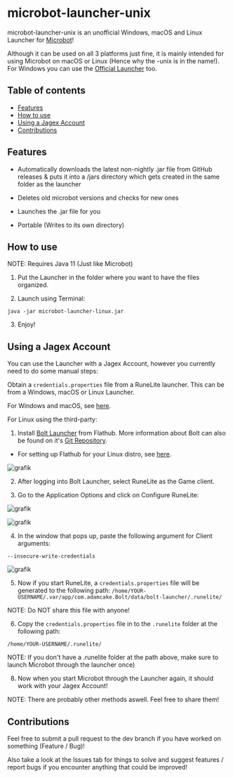 # microbot-launcher-unix

microbot-launcher-unix is an unofficial Windows, macOS and Linux Launcher for [Microbot](https://github.com/chsami/microbot)!

Although it can be used on all 3 platforms just fine, it is mainly intended for using Microbot on macOS or Linux (Hence why the -unix is in the name!). For Windows you can use the [Official Launcher](https://themicrobot.com/) too.

## Table of contents
- [Features](#features)
- [How to use](#how-to-use)
- [Using a Jagex Account](#using-a-jagex-account)
- [Contributions](#contributions)

## Features
- Automatically downloads the latest non-nightly .jar file from GitHub releases & puts it into a /jars directory which gets created in the same folder as the launcher

- Deletes old microbot versions and checks for new ones
  
- Launches the .jar file for you

- Portable (Writes to its own directory)

## How to use
NOTE: Requires Java 11 (Just like Microbot)

1. Put the Launcher in the folder where you want to have the files organized.
   
2. Launch using Terminal:
```
java -jar microbot-launcher-linux.jar
```

3. Enjoy!

## Using a Jagex Account
You can use the Launcher with a Jagex Account, however you currently need to do some manual steps:

Obtain a `credentials.properties` file from a RuneLite launcher. This can be from a Windows, macOS or Linux Launcher. 

For Windows and macOS, see [here](https://github.com/runelite/runelite/wiki/Using-Jagex-Accounts).

For Linux using the third-party:

1. Install [Bolt Launcher](https://flathub.org/apps/com.adamcake.Bolt) from Flathub. More information about Bolt can also be found on it's [Git Repository](https://github.com/adamcake/Bolt?tab=readme-ov-file#table-of-contents).

- For setting up Flathub for your Linux distro, see [here](https://flathub.org/setup).

![grafik](https://github.com/user-attachments/assets/4ff433fe-a889-4d31-907f-59448105c288)

2. After logging into Bolt Launcher, select RuneLite as the Game client.

3. Go to the Application Options and click on Configure RuneLite:

![grafik](https://github.com/user-attachments/assets/169546ca-a6e6-49db-99d0-8d7c0eaaa631)

![grafik](https://github.com/user-attachments/assets/b1922d08-05c4-426c-8180-a6b4b7819d0c)

4. In the window that pops up, paste the following argument for Client arguments:
```
--insecure-write-credentials
```

![grafik](https://github.com/user-attachments/assets/3c99760e-85dd-44a4-9782-2204a7b9ee7c)

5. Now if you start RuneLite, a `credentials.properties` file will be generated to the following path: `/home/YOUR-USERNAME/.var/app/com.adamcake.Bolt/data/bolt-launcher/.runelite/`

NOTE: Do NOT share this file with anyone!

6. Copy the `credentials.properties` file in to the `.runelite` folder at the following path: 
```
/home/YOUR-USERNAME/.runelite/
```
NOTE: If you don't have a .runelite folder at the path above, make sure to launch Microbot through the launcher once)

8. Now when you start Microbot through the Launcher again, it should work with your Jagex Account!

NOTE: There are probably other methods aswell. Feel free to share them!

## Contributions
Feel free to submit a pull request to the dev branch if you have worked on something (Feature / Bug)! 

Also take a look at the Issues tab for things to solve and suggest features / report bugs if you encounter anything that could be improved!
